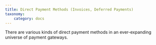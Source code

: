 ```yaml
---
title: Direct Payment Methods (Invoices, Deferred Payments)
taxonomy:
    category: docs
---
```


There are various kinds of direct payment methods in an ever-expanding universe of payment gateways. 